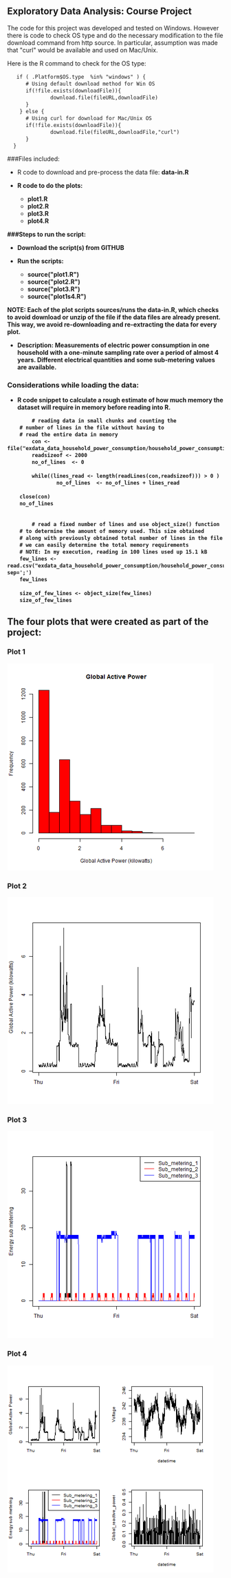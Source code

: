 ## Exploratory Data Analysis: Course Project


The code for this project was developed and tested on Windows.
However there is code to check OS type and do the necessary modification
to the file download command from http source. In particular,
assumption was made that "curl" would be available and used on Mac/Unix.

Here is the R command to check for the OS type:
```{r}
   if ( .Platform$OS.type  %in% "windows" ) {
      # Using default download method for Win OS
      if(!file.exists(downloadFile)){
              download.file(fileURL,downloadFile)
      }
    } else { 
      # Using curl for download for Mac/Unix OS
      if(!file.exists(downloadFile)){
              download.file(fileURL,downloadFile,"curl")
      }
  }
```

###Files included:
* R code to download and pre-process the data file: <b>data-in.R<b>
* R code to do the plots: 

  * <b>plot1.R</b>
  * <b>plot2.R</b>
  * <b>plot3.R</b>
  * <b>plot4.R</b>


###Steps to run the script:

* Download the script(s) from GITHUB

* Run the scripts:

  * source("plot1.R")
  * source("plot2.R")
  * source("plot3.R")
  * source("plot1s4.R")

<b>NOTE:</b> Each of the plot scripts sources/runs the data-in.R, which checks to avoid download or unzip of the file if the data files are already present. This way, we avoid re-downloading and re-extracting the data for every plot.

* <b>Description</b>: Measurements of electric power consumption in
one household with a one-minute sampling rate over a period of almost
4 years. Different electrical quantities and some sub-metering values
are available.


### Considerations while loading the data:


* R code snippet to calculate a rough estimate of how much memory 
the dataset will require in memory before reading into R. 


```{r}
        # reading data in small chunks and counting the 
	# number of lines in the file without having to
	# read the entire data in memory
        con <- file("exdata_data_household_power_consumption/household_power_consumption.txt",open="r")
        readsizeof <- 2000
        no_of_lines  <- 0

        while((lines_read <- length(readLines(con,readsizeof))) > 0 ) 
                no_of_lines  <- no_of_lines + lines_read

	close(con)
	no_of_lines


        # read a fixed number of lines and use object_size() function
	# to determine the amount of memory used. This size obtained
	# along with previously obtained total number of lines in the file
	# we can easily determine the total memory requirements
	# NOTE: In my execution, reading in 100 lines used up 15.1 kB
	few_lines <- read.csv("exdata_data_household_power_consumption/household_power_consumption.txt",nrows=10, sep=';')
	few_lines

	size_of_few_lines <- object_size(few_lines)
	size_of_few_lines

```

## The four plots that were created as part of the project:


### Plot 1


![plot1](plot1.png) 


### Plot 2

![plot2](plot2.png) 


### Plot 3

![plot3](plot3.png) 


### Plot 4

![plot4](plot4.png) 

